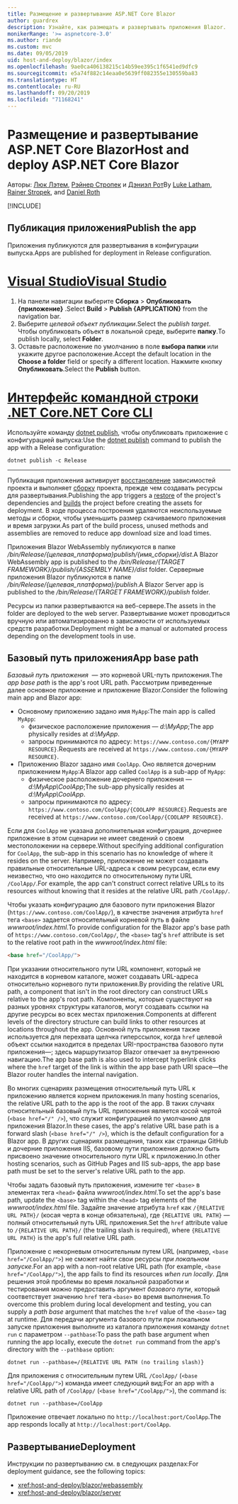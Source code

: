 ```yaml
---
title: Размещение и развертывание ASP.NET Core Blazor
author: guardrex
description: Узнайте, как размещать и развертывать приложения Blazor.
monikerRange: '>= aspnetcore-3.0'
ms.author: riande
ms.custom: mvc
ms.date: 09/05/2019
uid: host-and-deploy/blazor/index
ms.openlocfilehash: 9ae0ca406138215c14b59ee395c1f6541ed9dfc9
ms.sourcegitcommit: e5a74f882c14eaa0e5639ff082355e130559ba83
ms.translationtype: HT
ms.contentlocale: ru-RU
ms.lasthandoff: 09/20/2019
ms.locfileid: "71168241"
---
```

# <a name="host-and-deploy-aspnet-core-blazor"></a><span data-ttu-id="ebe92-103">Размещение и развертывание ASP.NET Core Blazor</span><span class="sxs-lookup"><span data-stu-id="ebe92-103">Host and deploy ASP.NET Core Blazor</span></span>

<span data-ttu-id="ebe92-104">Авторы: [Люк Лэтем](https://github.com/guardrex), [Рэйнер Стропек](https://www.timecockpit.com) и [Дэниэл Рот](https://github.com/danroth27)</span><span class="sxs-lookup"><span data-stu-id="ebe92-104">By [Luke Latham](https://github.com/guardrex), [Rainer Stropek](https://www.timecockpit.com), and [Daniel Roth](https://github.com/danroth27)</span></span>

[!INCLUDE[](~/includes/blazorwasm-preview-notice.md)]

## <a name="publish-the-app"></a><span data-ttu-id="ebe92-105">Публикация приложения</span><span class="sxs-lookup"><span data-stu-id="ebe92-105">Publish the app</span></span>

<span data-ttu-id="ebe92-106">Приложения публикуются для развертывания в конфигурации выпуска.</span><span class="sxs-lookup"><span data-stu-id="ebe92-106">Apps are published for deployment in Release configuration.</span></span>

# <a name="visual-studiotabvisual-studio"></a>[<span data-ttu-id="ebe92-107">Visual Studio</span><span class="sxs-lookup"><span data-stu-id="ebe92-107">Visual Studio</span></span>](#tab/visual-studio)

1. <span data-ttu-id="ebe92-108">На панели навигации выберите **Сборка** > **Опубликовать {приложение}** .</span><span class="sxs-lookup"><span data-stu-id="ebe92-108">Select **Build** > **Publish {APPLICATION}** from the navigation bar.</span></span>
1. <span data-ttu-id="ebe92-109">Выберите *целевой объект публикации*.</span><span class="sxs-lookup"><span data-stu-id="ebe92-109">Select the *publish target*.</span></span> <span data-ttu-id="ebe92-110">Чтобы опубликовать объект в локальной среде, выберите **папку**.</span><span class="sxs-lookup"><span data-stu-id="ebe92-110">To publish locally, select **Folder**.</span></span>
1. <span data-ttu-id="ebe92-111">Оставьте расположение по умолчанию в поле **выбора папки** или укажите другое расположение.</span><span class="sxs-lookup"><span data-stu-id="ebe92-111">Accept the default location in the **Choose a folder** field or specify a different location.</span></span> <span data-ttu-id="ebe92-112">Нажмите кнопку **Опубликовать**.</span><span class="sxs-lookup"><span data-stu-id="ebe92-112">Select the **Publish** button.</span></span>

# <a name="net-core-clitabnetcore-cli"></a>[<span data-ttu-id="ebe92-113">Интерфейс командной строки .NET Core</span><span class="sxs-lookup"><span data-stu-id="ebe92-113">.NET Core CLI</span></span>](#tab/netcore-cli)

<span data-ttu-id="ebe92-114">Используйте команду [dotnet publish](/dotnet/core/tools/dotnet-publish), чтобы опубликовать приложение с конфигурацией выпуска:</span><span class="sxs-lookup"><span data-stu-id="ebe92-114">Use the [dotnet publish](/dotnet/core/tools/dotnet-publish) command to publish the app with a Release configuration:</span></span>

```dotnetcli
dotnet publish -c Release
```

---

<span data-ttu-id="ebe92-115">Публикация приложения активирует [восстановление](/dotnet/core/tools/dotnet-restore) зависимостей проекта и выполняет [сборку](/dotnet/core/tools/dotnet-build) проекта, прежде чем создавать ресурсы для развертывания.</span><span class="sxs-lookup"><span data-stu-id="ebe92-115">Publishing the app triggers a [restore](/dotnet/core/tools/dotnet-restore) of the project's dependencies and [builds](/dotnet/core/tools/dotnet-build) the project before creating the assets for deployment.</span></span> <span data-ttu-id="ebe92-116">В ходе процесса построения удаляются неиспользуемые методы и сборки, чтобы уменьшить размер скачиваемого приложения и время загрузки.</span><span class="sxs-lookup"><span data-stu-id="ebe92-116">As part of the build process, unused methods and assemblies are removed to reduce app download size and load times.</span></span>

<span data-ttu-id="ebe92-117">Приложения Blazor WebAssembly публикуются в папке */bin/Release/{целевая_платформа}publish/{имя_сборки}/dist*.</span><span class="sxs-lookup"><span data-stu-id="ebe92-117">A Blazor WebAssembly app is published to the */bin/Release/{TARGET FRAMEWORK}/publish/{ASSEMBLY NAME}/dist* folder.</span></span> <span data-ttu-id="ebe92-118">Серверные приложения Blazor публикуются в папке */bin/Release/{целевая_платформа}/publish*.</span><span class="sxs-lookup"><span data-stu-id="ebe92-118">A Blazor Server app is published to the */bin/Release/{TARGET FRAMEWORK}/publish* folder.</span></span>

<span data-ttu-id="ebe92-119">Ресурсы из папки развертываются на веб-сервере.</span><span class="sxs-lookup"><span data-stu-id="ebe92-119">The assets in the folder are deployed to the web server.</span></span> <span data-ttu-id="ebe92-120">Развертывание может проводиться вручную или автоматизированно в зависимости от используемых средств разработки.</span><span class="sxs-lookup"><span data-stu-id="ebe92-120">Deployment might be a manual or automated process depending on the development tools in use.</span></span>

## <a name="app-base-path"></a><span data-ttu-id="ebe92-121">Базовый путь приложения</span><span class="sxs-lookup"><span data-stu-id="ebe92-121">App base path</span></span>

<span data-ttu-id="ebe92-122">*Базовый путь приложения*  — это корневой URL-путь приложения.</span><span class="sxs-lookup"><span data-stu-id="ebe92-122">The *app base path* is the app's root URL path.</span></span> <span data-ttu-id="ebe92-123">Рассмотрим приведенные далее основное приложение и приложение Blazor.</span><span class="sxs-lookup"><span data-stu-id="ebe92-123">Consider the following main app and Blazor app:</span></span>

* <span data-ttu-id="ebe92-124">Основному приложению задано имя `MyApp`:</span><span class="sxs-lookup"><span data-stu-id="ebe92-124">The main app is called `MyApp`:</span></span>
  * <span data-ttu-id="ebe92-125">физическое расположение приложения — *d:\\MyApp*;</span><span class="sxs-lookup"><span data-stu-id="ebe92-125">The app physically resides at *d:\\MyApp*.</span></span>
  * <span data-ttu-id="ebe92-126">запросы принимаются по адресу: `https://www.contoso.com/{MYAPP RESOURCE}`.</span><span class="sxs-lookup"><span data-stu-id="ebe92-126">Requests are received at `https://www.contoso.com/{MYAPP RESOURCE}`.</span></span>
* <span data-ttu-id="ebe92-127">Приложению Blazor задано имя `CoolApp`. Оно является дочерним приложением `MyApp`:</span><span class="sxs-lookup"><span data-stu-id="ebe92-127">A Blazor app called `CoolApp` is a sub-app of `MyApp`:</span></span>
  * <span data-ttu-id="ebe92-128">физическое расположение дочернего приложения — *d:\\MyApp\\CoolApp*;</span><span class="sxs-lookup"><span data-stu-id="ebe92-128">The sub-app physically resides at *d:\\MyApp\\CoolApp*.</span></span>
  * <span data-ttu-id="ebe92-129">запросы принимаются по адресу: `https://www.contoso.com/CoolApp/{COOLAPP RESOURCE}`.</span><span class="sxs-lookup"><span data-stu-id="ebe92-129">Requests are received at `https://www.contoso.com/CoolApp/{COOLAPP RESOURCE}`.</span></span>

<span data-ttu-id="ebe92-130">Если для `CoolApp` не указана дополнительная конфигурация, дочернее приложение в этом сценарии не имеет сведений о своем местоположении на сервере.</span><span class="sxs-lookup"><span data-stu-id="ebe92-130">Without specifying additional configuration for `CoolApp`, the sub-app in this scenario has no knowledge of where it resides on the server.</span></span> <span data-ttu-id="ebe92-131">Например, приложение не может создавать правильные относительные URL-адреса к своим ресурсам, если ему неизвестно, что оно находится по относительному пути URL `/CoolApp/`.</span><span class="sxs-lookup"><span data-stu-id="ebe92-131">For example, the app can't construct correct relative URLs to its resources without knowing that it resides at the relative URL path `/CoolApp/`.</span></span>

<span data-ttu-id="ebe92-132">Чтобы указать конфигурацию для базового пути приложения Blazor (`https://www.contoso.com/CoolApp/`), в качестве значения атрибута `href` тега `<base>` задается относительный корневой путь в файле *wwwroot/index.html*.</span><span class="sxs-lookup"><span data-stu-id="ebe92-132">To provide configuration for the Blazor app's base path of `https://www.contoso.com/CoolApp/`, the `<base>` tag's `href` attribute is set to the relative root path in the *wwwroot/index.html* file:</span></span>

```html
<base href="/CoolApp/">
```

<span data-ttu-id="ebe92-133">При указании относительного пути URL компонент, который не находится в корневом каталоге, может создавать URL-адреса относительно корневого пути приложения.</span><span class="sxs-lookup"><span data-stu-id="ebe92-133">By providing the relative URL path, a component that isn't in the root directory can construct URLs relative to the app's root path.</span></span> <span data-ttu-id="ebe92-134">Компоненты, которые существуют на разных уровнях структуры каталогов, могут создавать ссылки на другие ресурсы во всех местах приложения.</span><span class="sxs-lookup"><span data-stu-id="ebe92-134">Components at different levels of the directory structure can build links to other resources at locations throughout the app.</span></span> <span data-ttu-id="ebe92-135">Основной путь приложения также используется для перехвата щелчка гиперссылок, когда `href` целевой объект ссылки находится в пределах URI-пространства базового пути приложения&mdash;; здесь маршрутизатор Blazor отвечает за внутреннюю навигацию.</span><span class="sxs-lookup"><span data-stu-id="ebe92-135">The app base path is also used to intercept hyperlink clicks where the `href` target of the link is within the app base path URI space&mdash;the Blazor router handles the internal navigation.</span></span>

<span data-ttu-id="ebe92-136">Во многих сценариях размещения относительный путь URL к приложению является корнем приложения.</span><span class="sxs-lookup"><span data-stu-id="ebe92-136">In many hosting scenarios, the relative URL path to the app is the root of the app.</span></span> <span data-ttu-id="ebe92-137">В таких случаях относительный базовый путь URL приложения является косой чертой (`<base href="/" />`), что служит конфигурацией по умолчанию для приложения Blazor.</span><span class="sxs-lookup"><span data-stu-id="ebe92-137">In these cases, the app's relative URL base path is a forward slash (`<base href="/" />`), which is the default configuration for a Blazor app.</span></span> <span data-ttu-id="ebe92-138">В других сценариях размещения, таких как страницы GitHub и дочерние приложения IIS, базовому пути приложения должно быть присвоено значение относительного пути URL к приложению.</span><span class="sxs-lookup"><span data-stu-id="ebe92-138">In other hosting scenarios, such as GitHub Pages and IIS sub-apps, the app base path must be set to the server's relative URL path to the app.</span></span>

<span data-ttu-id="ebe92-139">Чтобы задать базовый путь приложения, измените тег `<base>` в элементах тега `<head>` файла *wwwroot/index.html*.</span><span class="sxs-lookup"><span data-stu-id="ebe92-139">To set the app's base path, update the `<base>` tag within the `<head>` tag elements of the *wwwroot/index.html* file.</span></span> <span data-ttu-id="ebe92-140">Задайте значение атрибута `href` как `/{RELATIVE URL PATH}/` (косая черта в конце обязательна), где `{RELATIVE URL PATH}` — полный относительный путь URL приложения.</span><span class="sxs-lookup"><span data-stu-id="ebe92-140">Set the `href` attribute value to `/{RELATIVE URL PATH}/` (the trailing slash is required), where `{RELATIVE URL PATH}` is the app's full relative URL path.</span></span>

<span data-ttu-id="ebe92-141">Приложение с некорневым относительным путем URL (например, `<base href="/CoolApp/">`) не сможет найти свои ресурсы *при локальном запуске*.</span><span class="sxs-lookup"><span data-stu-id="ebe92-141">For an app with a non-root relative URL path (for example, `<base href="/CoolApp/">`), the app fails to find its resources *when run locally*.</span></span> <span data-ttu-id="ebe92-142">Для решения этой проблемы во время локальной разработки и тестирования можно предоставить аргумент *базового пути*, который соответствует значению `href` тега `<base>` во время выполнения.</span><span class="sxs-lookup"><span data-stu-id="ebe92-142">To overcome this problem during local development and testing, you can supply a *path base* argument that matches the `href` value of the `<base>` tag at runtime.</span></span> <span data-ttu-id="ebe92-143">Для передачи аргумента базового пути при локальном запуске приложения выполните из каталога приложения команду `dotnet run` с параметром `--pathbase`:</span><span class="sxs-lookup"><span data-stu-id="ebe92-143">To pass the path base argument when running the app locally, execute the `dotnet run` command from the app's directory with the `--pathbase` option:</span></span>

```dotnetcli
dotnet run --pathbase=/{RELATIVE URL PATH (no trailing slash)}
```

<span data-ttu-id="ebe92-144">Для приложения с относительным путем URL `/CoolApp/` (`<base href="/CoolApp/">`) команда имеет следующий вид:</span><span class="sxs-lookup"><span data-stu-id="ebe92-144">For an app with a relative URL path of `/CoolApp/` (`<base href="/CoolApp/">`), the command is:</span></span>

```dotnetcli
dotnet run --pathbase=/CoolApp
```

<span data-ttu-id="ebe92-145">Приложение отвечает локально по `http://localhost:port/CoolApp`.</span><span class="sxs-lookup"><span data-stu-id="ebe92-145">The app responds locally at `http://localhost:port/CoolApp`.</span></span>

## <a name="deployment"></a><span data-ttu-id="ebe92-146">Развертывание</span><span class="sxs-lookup"><span data-stu-id="ebe92-146">Deployment</span></span>

<span data-ttu-id="ebe92-147">Инструкции по развертыванию см. в следующих разделах:</span><span class="sxs-lookup"><span data-stu-id="ebe92-147">For deployment guidance, see the following topics:</span></span>

* <xref:host-and-deploy/blazor/webassembly>
* <xref:host-and-deploy/blazor/server>

